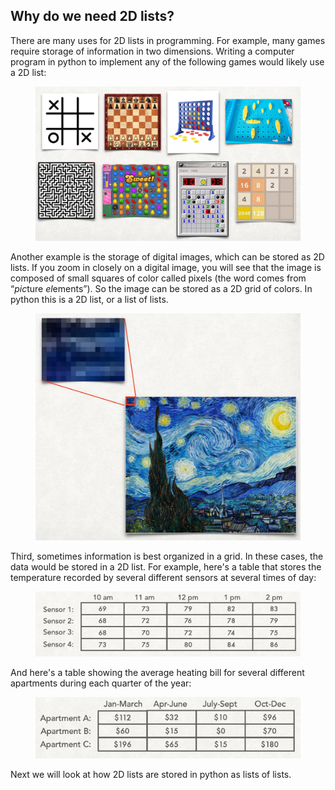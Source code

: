 ## Why do we need 2D lists?

There are many uses for 2D lists in programming. For example, many games require storage of information in two dimensions.
Writing a computer program in python to implement any of the following games would likely use a 2D list:

<figure>
<img src="img/2Dlists/games_2D.png" alt="Images of 2-dimensional games" class="center", width="500">
</figure>

Another example is the storage of digital images, which can be stored as 2D lists. If you zoom in closely on a digital image, you will see that the image is composed of small squares of color called pixels (the word comes from “*pic*ture *el*ements”).
So the image can be stored as a 2D grid of colors. In python this is a 2D list, or a list of lists.

<figure>
<img src="img/2Dlists/pixels.png" alt="Visual demonstrating how images are composed of pixels" class="center", width="500">
</figure>

Third, sometimes information is best organized in a grid. In these cases, the data would be stored in a 2D list. For example, here's a table that stores the temperature recorded by several different sensors at several times of day:
<figure>
<img src="img/2Dlists/temperatures.png" alt="Table of temperatures for several sensors at several times" class="center", width="500">
</figure>


And here's a table showing the average heating bill for several different apartments during each quarter of the year:

<figure>
<img src="img/2Dlists/heating_bill.png" alt="Table of heating bills" class="center", width="500">
</figure>

Next we will look at how 2D lists are stored in python as lists of lists.
